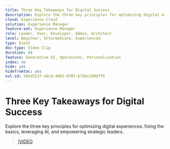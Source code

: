 ```yaml
---
title: Three Key Takeaways for Digital Success
description: Explore the three key principles for optimizing digital experiences - fixing the basics, leveraging AI, and empowering strategic leaders.
cloud: Experience Cloud
solution: Experience Manager
feature-set: Experience Manager
role: Leader, User, Developer, Admin, Architect
level: Beginner, Intermediate, Experienced
type: Event
doc-type: Video Clip
duration: 64
feature: Generative AI, Operations, Personalization
index: no
hide: yes
hidefromtoc: yes
exl-id: 39ed523f-abcd-49b5-978f-b795e109d7f5
---
```

# Three Key Takeaways for Digital Success

Explore the three key principles for optimizing digital experiences: fixing the basics, leveraging AI, and empowering strategic leaders.

>[!VIDEO](https://video.tv.adobe.com/v/3459234/?learn=on&enablevpops)
